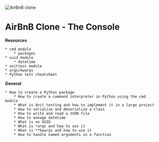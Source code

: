 ![AirBnB clone](https://holbertonintranet.s3.amazonaws.com/uploads/medias/2018/6/65f4a1dd9c51265f49d0.png?X-Amz-Algorithm=AWS4-HMAC-SHA256&X-Amz-Credential=AKIARDDGGGOUXW7JF5MT%2F20190627%2Fus-east-1%2Fs3%2Faws4_request&X-Amz-Date=20190627T163651Z&X-Amz-Expires=86400&X-Amz-SignedHeaders=host&X-Amz-Signature=8ee919d7cd8eed6f43360cd3424cf5e7baf96c8b4e79c0b6f3f1a25b6a7cf2ad)

# **AirBnB Clone - The Console**

**Resources**

	* cmd module
        * packages
	* uuid module
        * datetime
	* unittest module
	* args/kwargs
	* Python test cheatsheet

**General**

	* How to create a Python package
        * How to create a command interpreter in Python using the cmd module
        * What is Unit testing and how to implement it in a large project
        * How to serialize and deserialize a Class
        * How to write and read a JSON file
        * How to manage datetime
        * What is an UUID
        * What is *args and how to use it
        * What is **kwargs and how to use it
        * How to handle named arguments in a function
